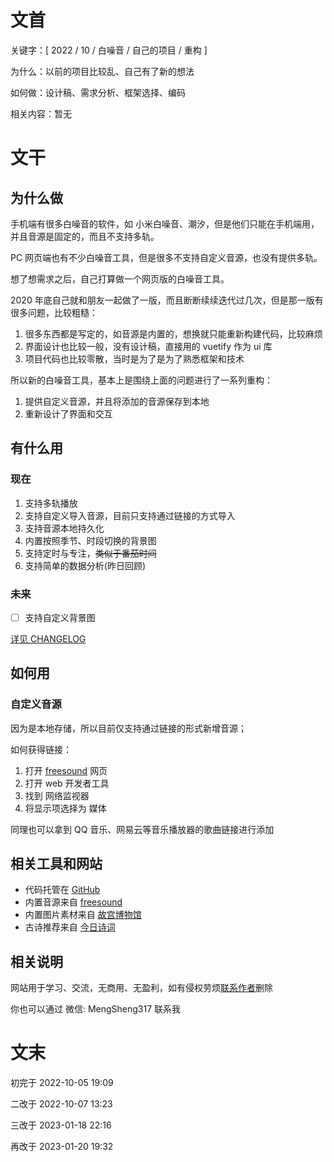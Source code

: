 # 文首

关键字：[ 2022 / 10 / 白噪音 / 自己的项目 / 重构 ]

为什么：以前的项目比较乱、自己有了新的想法

如何做：设计稿、需求分析、框架选择、编码

相关内容：暂无

# 文干

## 为什么做

手机端有很多白噪音的软件，如 小米白噪音、潮汐，但是他们只能在手机端用，并且音源是固定的，而且不支持多轨。

PC 网页端也有不少白噪音工具，但是很多不支持自定义音源，也没有提供多轨。

想了想需求之后，自己打算做一个网页版的白噪音工具。

2020 年底自己就和朋友一起做了一版，而且断断续续迭代过几次，但是那一版有很多问题，比较粗糙：

1. 很多东西都是写定的，如音源是内置的，想换就只能重新构建代码，比较麻烦
2. 界面设计也比较一般，没有设计稿，直接用的 vuetify 作为 ui 库
3. 项目代码也比较零散，当时是为了是为了熟悉框架和技术

所以新的白噪音工具，基本上是围绕上面的问题进行了一系列重构：

1. 提供自定义音源，并且将添加的音源保存到本地
2. 重新设计了界面和交互

## 有什么用

### 现在

1. 支持多轨播放
2. 支持自定义导入音源，目前只支持通过链接的方式导入
3. 支持音源本地持久化
4. 内置按照季节、时段切换的背景图
5. 支持定时与专注，~~类似于番茄时间~~
6. 支持简单的数据分析(昨日回顾)

### 未来

- [ ] 支持自定义背景图

[详见 CHANGELOG](https://github.com/catx1726/White-Noise-Code/blob/refactor/CHANGELOG.md)

## 如何用

### 自定义音源

因为是本地存储，所以目前仅支持通过链接的形式新增音源；

如何获得链接：

1. 打开 [freesound](https://freesound.org/) 网页
2. 打开 web 开发者工具
3. 找到 网络监视器
4. 将显示项选择为 媒体

同理也可以拿到 QQ 音乐、网易云等音乐播放器的歌曲链接进行添加

## 相关工具和网站

- 代码托管在 [GitHub ](https://github.com/catx1726/White-Noise-Code)
- 内置音源来自 [freesound](https://freesound.org/)
- 内置图片素材来自 [故宫博物馆](https://www.dpm.org.cn/lights/royal.html)
- 古诗推荐来自 [今日诗词](https://www.jinrishici.com/doc/)

## 相关说明

网站用于学习、交流，无商用、无盈利，如有侵权劳烦[联系作者](https://github.com/catx1726/White-Noise-Code)删除

你也可以通过 微信: MengSheng317 联系我

# 文末

初完于 2022-10-05 19:09

二改于 2022-10-07 13:23

三改于 2023-01-18 22:16

再改于 2023-01-20 19:32
